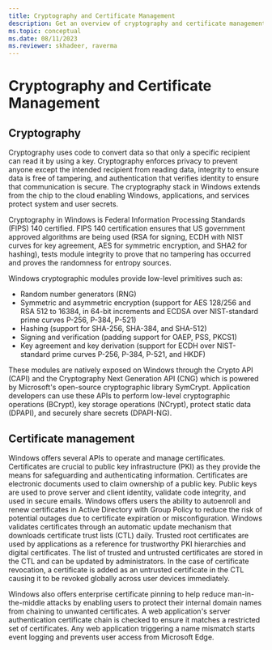 ```yaml
---
title: Cryptography and Certificate Management
description: Get an overview of cryptography and certificate management in Windows
ms.topic: conceptual
ms.date: 08/11/2023
ms.reviewer: skhadeer, raverma
---
```


# Cryptography and Certificate Management

## Cryptography

Cryptography uses code to convert data so that only a specific recipient can read it by using a key. Cryptography enforces privacy to prevent anyone except the intended recipient from reading data, integrity to ensure data is free of tampering, and authentication that verifies identity to ensure that communication is secure. The cryptography stack in Windows extends from the chip to the cloud enabling Windows, applications, and services protect system and user secrets.

Cryptography in Windows is Federal Information Processing Standards (FIPS) 140 certified. FIPS 140 certification ensures that US government approved algorithms are being used (RSA for signing, ECDH with NIST curves for key agreement, AES for symmetric encryption, and SHA2 for hashing), tests module integrity to prove that no tampering has occurred and proves the randomness for entropy sources.

Windows cryptographic modules provide low-level primitives such as:

- Random number generators (RNG)
- Symmetric and asymmetric encryption (support for  AES 128/256 and RSA 512 to 16384, in 64-bit increments and ECDSA over NIST-standard prime curves P-256, P-384, P-521)
- Hashing (support for SHA-256, SHA-384, and SHA-512)
- Signing and verification (padding support for OAEP, PSS, PKCS1)
- Key agreement and key derivation (support for ECDH over NIST-standard prime curves P-256, P-384, P-521, and HKDF)

These modules are natively exposed on Windows through the Crypto API (CAPI) and the Cryptography Next Generation API (CNG) which is powered by Microsoft's open-source cryptographic library SymCrypt. Application developers can use these APIs to perform low-level cryptographic operations (BCrypt), key storage operations (NCrypt), protect static data (DPAPI), and securely share secrets (DPAPI-NG).

## Certificate management

Windows offers several APIs to operate and manage certificates. Certificates are crucial to public key infrastructure (PKI) as they provide the means for safeguarding and authenticating information. Certificates are electronic documents used to claim ownership of a public key. Public keys are used to prove server and client identity, validate code integrity, and used in secure emails. Windows offers users the ability to autoenroll and renew certificates in Active Directory with Group Policy to reduce the risk of potential outages due to certificate expiration or misconfiguration. Windows validates certificates through an automatic update mechanism that downloads certificate trust lists (CTL) daily. Trusted root certificates are used by applications as a reference for trustworthy PKI hierarchies and digital certificates. The list of trusted and untrusted certificates are stored in the CTL and can be updated by administrators. In the case of certificate revocation, a certificate is added as an untrusted certificate in the CTL causing it to be revoked globally across user devices immediately.

Windows also offers enterprise certificate pinning to help reduce man-in-the-middle attacks by enabling users to protect their internal domain names from chaining to unwanted certificates. A web application's server authentication certificate chain is checked to ensure it matches a restricted set of certificates. Any web application triggering a name mismatch starts event logging and prevents user access from Microsoft Edge.
